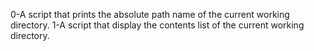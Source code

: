 0-A script that prints the absolute path name of the current working directory.
1-A script that display the contents list of the current working directory.
